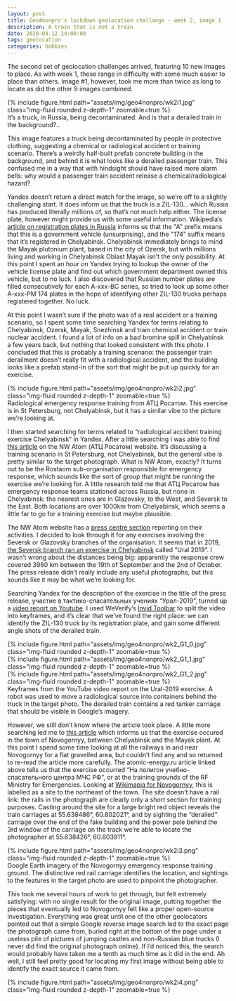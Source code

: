 ```yaml
---
layout: post
title: Geo4nonpro's lockdown geolocation challange - week 2, image 1
description: A train that is not a train
date: 2020-04-12 14:00:00
tags: geolocation
categories: hobbies
---
```


The second set of geolocation challenges arrived, featuring 10 new images to place. As with week 1, these range in difficulty with some much easier to place than others. Image #1, however, took me more than twice as long to locate as did the other 9 images combined.

<div class="row mt-3">
    <div class="col-sm mt-3 mt-md-0">
        {% include figure.html path="assets/img/geo4nonpro/wk2i1.jpg" class="img-fluid rounded z-depth-1" zoomable=true %}
    </div>
</div>
<div class="caption">
    It’s a truck, in Russia, being decontaminated. And is that a derailed train in the background?..
</div>

This image features a truck being decontaminated by people in protective clothing, suggesting a chemical or radiological accident or training scenario. There’s a weirdly half-built prefab concrete building in the background, and behind it is what looks like a derailed passenger train. This confused me in a way that with hindsight should have raised more alarm bells: why would a passenger train accident release a chemical/radiological hazard? 

Yandex doesn’t return a direct match for the image, so we’re off to a slightly challenging start. It does inform us that the truck is a ZIL-130… which Russia has produced literally millions of, so that’s not much help either. The license plate, however might provide us with some useful information. Wikipedia’s [article on registration plates in Russia](https://en.wikipedia.org/wiki/Vehicle_registration_plates_of_Russia) informs us that the "A" prefix means that this is a government vehicle (unsurprising), and the "174" suffix means that it’s registered in Chelyabinsk. Chelyabinsk immediately brings to mind the Mayak plutonium plant, based in the city of Ozersk, but with millions living and working in Chelyabinsk Oblast Mayak isn’t the only possibility. At this point I spent an hour on Yandex trying to lookup the owner of the vehicle license plate and find out which government department owned this vehicle, but to no luck. I also discovered that Russian number plates are filled consecutively for each A-xxx-BC series, so tried to look up some other A-xxx-PM 174 plates in the hope of identifying other ZIL-130 trucks perhaps registered together. No luck.

At this point I wasn’t sure if the photo was of a real accident or a training scenario, so I spent some time searching Yandex for terms relating to Chelyabinsk, Ozersk, Mayak, Snezhinsk and train chemical accident or train nuclear accident. I found a lot of info on a bad bromine spill in Chelyabinsk a few years back, but nothing that looked consistent with this photo. I concluded that this is probably a training scenario: the passenger train derailment doesn’t really fit with a radiological accident, and the building looks like a prefab stand-in of the sort that might be put up quickly for an exercise. 

<div class="row mt-3">
    <div class="col-sm mt-3 mt-md-0">
        {% include figure.html path="assets/img/geo4nonpro/wk2i2.jpg" class="img-fluid rounded z-depth-1" zoomable=true %}
    </div>
</div>
<div class="caption">
    Radiological emergency response training from АТЦ Росатом. This exercise is in St Petersburg, not Chelyabinsk, but it has a similar vibe to the picture we’re looking at.
</div>

I then started searching for terms related to “radiological accident training exercise Chelyabinsk” in Yandex. After a little searching I was able to find [this article](http://nwatom.ru/press-sluzhba/novosti-fgup-erc-spb/217-kompleksnaya-trenirovka-s-organami-upravleniya-i-personalom-avarijno-spasatelnogo-formirovaniya-fgup-atts-spb-i-ooo-npo-sosny) on the NW Atom (АТЦ Росатом) website. It’s discussing a training scenario in St Petersburg, not Chelyabinsk, but the general vibe is pretty similar to the target photograph. What is NW Atom, exactly? It turns out to be the Rostaom sub-organisation responsible for emergency response, which sounds like the sort of group that might be running the exercise we’re looking for. A little research told me that АТЦ Росатом has emergency response teams stationed across Russia, but none in Chelyabinsk: the nearest ones are in Glazovsky, to the West, and Seversk to the East. Both locations are over 1000km from Chelyabinsk, which seems a little far to go for a training exercise but maybe plausible.

The NW Atom website has a [press centre section](http://nwatom.ru/press-sluzhba/novosti-fgup-erc-spb) reporting on their activities. I decided to look through it for any exercises involving the Seversk or Glazovsky branches of the organisation. It seems that in 2019, [the Seversk branch ran an exercise in Chelyabinsk](http://nwatom.ru/press-sluzhba/novosti-fgup-erc-spb/556-uchastie-v-taktiko-spasatelnykh-ucheniyakh-ural-2019) called “Ural 2019”. I wasn’t wrong about the distances being big: apparently the response crew covered 3960 km between the 19th of September and the 2nd of October. The press release didn’t really include any useful photographs, but this sounds like it may be what we’re looking for.

Searching Yandex for the description of the exercise in the title of the press release, участие в тактико-спасательных учениях “Урал-2019”, turned up a [video report on Youtube](https://www.youtube.com/watch?v=jTUrxsGfE6E). I used WeVerify’s [Invid Toolbar](https://weverify.eu/verification-plugin/) to split the video into keyframes, and it’s clear that we’ve found the right place: we can identify the ZIL-130 truck by its registration plate, and gain some different angle shots of the derailed train.


<div class="row mt-3">
    <div class="col-sm mt-3 mt-md-0">
        {% include figure.html path="assets/img/geo4nonpro/wk2_G1_0.jpg" class="img-fluid rounded z-depth-1" zoomable=true %}
    </div>
    <div class="col-sm mt-3 mt-md-0">
        {% include figure.html path="assets/img/geo4nonpro/wk2_G1_1.jpg" class="img-fluid rounded z-depth-1" zoomable=true %}
    </div>
    <div class="col-sm mt-3 mt-md-0">
        {% include figure.html path="assets/img/geo4nonpro/wk2_G1_2.jpg" class="img-fluid rounded z-depth-1" zoomable=true %}
    </div>
</div>
<div class="caption">
    Keyframes from the YouTube video report on the Ural-2019 exercise. A robot was used to move a radiological source into containers behind the truck in the target photo. The derailed train contains a red tanker carriage that should be visible in Google’s imagery. 
</div>

However, we still don’t know where the article took place. A little more searching led me to [this article](https://www.atomic-energy.ru/news/2019/10/03/97898) which informs us that the exercise occured in the town of Novogornyy, between Chelyabinsk and the Mayak plant. At this point I spend some time looking at all the railways in and near Novogornyy for a flat gravelled area, but couldn’t find any and so returned to re-read the article more carefully. The atomic-energy.ru article linked above tells us that the exercise occurred “На полигон учебно-спасательного центра МЧС РФ”, or at the training grounds of the RF Ministry for Emergencies. Looking at [Wikimapia for Novogornyy](http://wikimapia.org/#lang=en&lat=55.637299&lon=60.802588&z=15&m=w), this is labelled as a site to the northeast of the town. The site doesn’t have a rail link: the rails in the photograph are clearly only a short section for training purposes. Casting around the site for a large bright red object reveals the train carriages at 55.638486°, 60.802021°, and by sighting the “derailed” carriage over the end of the fake building and the power pole behind the 3rd window of the carriage on the track we’re able to locate the photographer at 55.638426°, 60.803911°.

<div class="row mt-3">
    <div class="col-sm mt-3 mt-md-0">
        {% include figure.html path="assets/img/geo4nonpro/wk2i3.png" class="img-fluid rounded z-depth-1" zoomable=true %}
    </div>
</div>
<div class="caption">
    Google Earth imagery of the Novogornyy emergency response training ground. The distinctive red rail carriage identifies the location, and sightings to the features in the target photo are used to pinpoint the photographer.
</div>

This took me several hours of work to get through, but felt extremely satisfying: with no single result for the original image, putting together the pieces that eventually led to Novogornyy felt like a proper open-source investigation. Everything was great until one of the other geolocators pointed out that a simple Google reverse image search led to the exact page the photograph came from, buried right at the bottom of the page under a useless pile of pictures of jumping castles and non-Russian blue trucks (I never did find the original photograph online). If I’d noticed this, the search would probably have taken me a tenth as much time as it did in the end. Ah well, I still feel pretty good for locating my first image without being able to identify the exact source it came from.

<div class="row mt-3">
    <div class="col-sm mt-3 mt-md-0">
        {% include figure.html path="assets/img/geo4nonpro/wk2i4.png" class="img-fluid rounded z-depth-1" zoomable=true %}
    </div>
</div>